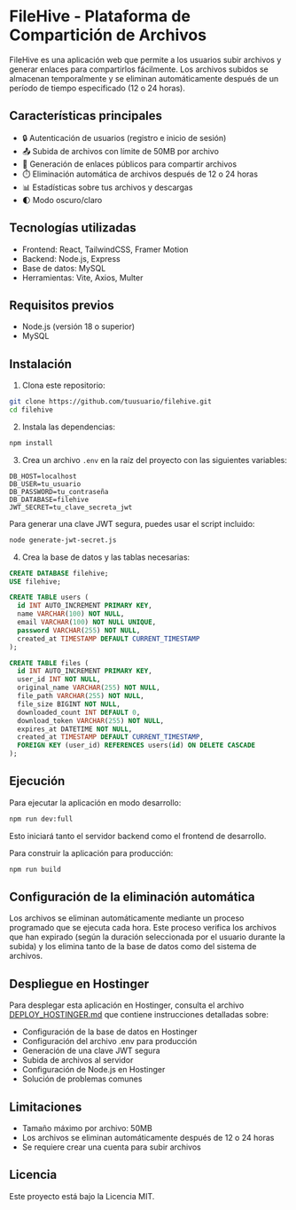 # FileHive - Plataforma de Compartición de Archivos

FileHive es una aplicación web que permite a los usuarios subir archivos y generar enlaces para compartirlos fácilmente. Los archivos subidos se almacenan temporalmente y se eliminan automáticamente después de un período de tiempo especificado (12 o 24 horas).

## Características principales

- 🔒 Autenticación de usuarios (registro e inicio de sesión)
- 📤 Subida de archivos con límite de 50MB por archivo
- 🔗 Generación de enlaces públicos para compartir archivos
- ⏱️ Eliminación automática de archivos después de 12 o 24 horas
- 📊 Estadísticas sobre tus archivos y descargas
- 🌓 Modo oscuro/claro

## Tecnologías utilizadas

- Frontend: React, TailwindCSS, Framer Motion
- Backend: Node.js, Express
- Base de datos: MySQL
- Herramientas: Vite, Axios, Multer

## Requisitos previos

- Node.js (versión 18 o superior)
- MySQL

## Instalación

1. Clona este repositorio:

```bash
git clone https://github.com/tuusuario/filehive.git
cd filehive
```

2. Instala las dependencias:

```bash
npm install
```

3. Crea un archivo `.env` en la raíz del proyecto con las siguientes variables:

```
DB_HOST=localhost
DB_USER=tu_usuario
DB_PASSWORD=tu_contraseña
DB_DATABASE=filehive
JWT_SECRET=tu_clave_secreta_jwt
```

Para generar una clave JWT segura, puedes usar el script incluido:

```bash
node generate-jwt-secret.js
```

4. Crea la base de datos y las tablas necesarias:

```sql
CREATE DATABASE filehive;
USE filehive;

CREATE TABLE users (
  id INT AUTO_INCREMENT PRIMARY KEY,
  name VARCHAR(100) NOT NULL,
  email VARCHAR(100) NOT NULL UNIQUE,
  password VARCHAR(255) NOT NULL,
  created_at TIMESTAMP DEFAULT CURRENT_TIMESTAMP
);

CREATE TABLE files (
  id INT AUTO_INCREMENT PRIMARY KEY,
  user_id INT NOT NULL,
  original_name VARCHAR(255) NOT NULL,
  file_path VARCHAR(255) NOT NULL,
  file_size BIGINT NOT NULL,
  downloaded_count INT DEFAULT 0,
  download_token VARCHAR(255) NOT NULL,
  expires_at DATETIME NOT NULL,
  created_at TIMESTAMP DEFAULT CURRENT_TIMESTAMP,
  FOREIGN KEY (user_id) REFERENCES users(id) ON DELETE CASCADE
);
```

## Ejecución

Para ejecutar la aplicación en modo desarrollo:

```bash
npm run dev:full
```

Esto iniciará tanto el servidor backend como el frontend de desarrollo.

Para construir la aplicación para producción:

```bash
npm run build
```

## Configuración de la eliminación automática

Los archivos se eliminan automáticamente mediante un proceso programado que se ejecuta cada hora. Este proceso verifica los archivos que han expirado (según la duración seleccionada por el usuario durante la subida) y los elimina tanto de la base de datos como del sistema de archivos.

## Despliegue en Hostinger

Para desplegar esta aplicación en Hostinger, consulta el archivo [DEPLOY_HOSTINGER.md](DEPLOY_HOSTINGER.md) que contiene instrucciones detalladas sobre:

- Configuración de la base de datos en Hostinger
- Configuración del archivo .env para producción
- Generación de una clave JWT segura
- Subida de archivos al servidor
- Configuración de Node.js en Hostinger
- Solución de problemas comunes

## Limitaciones

- Tamaño máximo por archivo: 50MB
- Los archivos se eliminan automáticamente después de 12 o 24 horas
- Se requiere crear una cuenta para subir archivos

## Licencia

Este proyecto está bajo la Licencia MIT.
